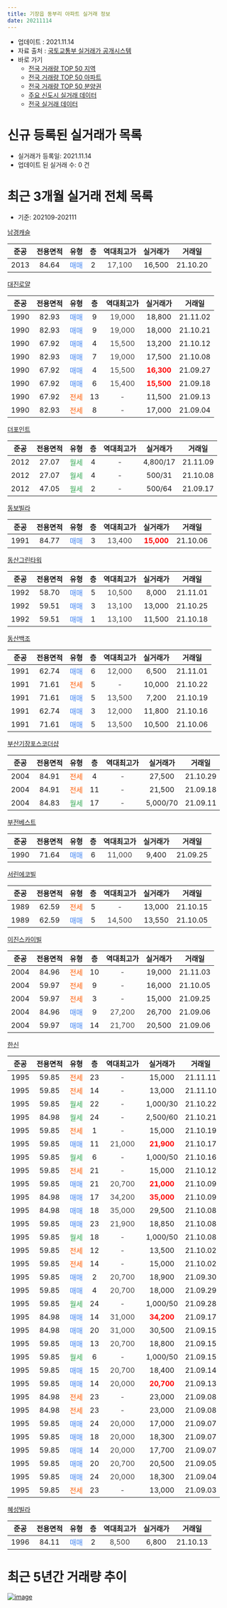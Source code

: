```yaml
---
title: 기장읍 동부리 아파트 실거래 정보
date: 20211114
---
```


* 업데이트 : 2021.11.14
* 자료 출처 : [국토교통부 실거래가 공개시스템](http://rt.molit.go.kr)
* 바로 가기
    * [전국 거래량 TOP 50 지역](https://apt-info.github.io/apt-trade-info/tr)
    * [전국 거래량 TOP 50 아파트](https://apt-info.github.io/apt-trade-info/ta)
    * [전국 거래량 TOP 50 분양권](https://apt-info.github.io/apt-trade-info/tb)
    * [주요 신도시 실거래 데이터](https://apt-info.github.io/apt-trade-info/newtown)
    * [전국 실거래 데이터](https://apt-info.github.io/apt-trade-info/all)



<script async src="https://pagead2.googlesyndication.com/pagead/js/adsbygoogle.js"></script>
<!-- 기본광고 -->
<ins class="adsbygoogle"
     style="display:block"
     data-ad-client="ca-pub-1142216861245946"
     data-ad-slot="4805727019"
     data-ad-format="auto"
     data-full-width-responsive="true"></ins>
<script>
     (adsbygoogle = window.adsbygoogle || []).push({});
</script>


# 신규 등록된 실거래가 목록

* 실거래가 등록일: 2021.11.14
* 업데이트 된 실거래 수: 0 건




<script async src="https://pagead2.googlesyndication.com/pagead/js/adsbygoogle.js"></script>
<!-- 기본광고 -->
<ins class="adsbygoogle"
     style="display:block"
     data-ad-client="ca-pub-1142216861245946"
     data-ad-slot="4805727019"
     data-ad-format="auto"
     data-full-width-responsive="true"></ins>
<script>
     (adsbygoogle = window.adsbygoogle || []).push({});
</script>


# 최근 3개월 실거래 전체 목록
* 기준: 202109-202111


[남경캐슬](https://search.naver.com/search.naver?query=%EB%82%A8%EA%B2%BD%EC%BA%90%EC%8A%AC)

|준공|전용면적|유형|층|역대최고가|실거래가|거래일|
|:---:|:---:|:---:|:---:|:---:|:---:|:---:|
|2013|84.64|<span style="color:#4285F3">매매</span>|2|<span style="color:#444444">17,100</span>|16,500|21.10.20|

[대진로얄](https://search.naver.com/search.naver?query=%EB%8C%80%EC%A7%84%EB%A1%9C%EC%96%84)

|준공|전용면적|유형|층|역대최고가|실거래가|거래일|
|:---:|:---:|:---:|:---:|:---:|:---:|:---:|
|1990|82.93|<span style="color:#4285F3">매매</span>|9|<span style="color:#444444">19,000</span>|18,800|21.11.02|
|1990|82.93|<span style="color:#4285F3">매매</span>|9|<span style="color:#444444">19,000</span>|18,000|21.10.21|
|1990|67.92|<span style="color:#4285F3">매매</span>|4|<span style="color:#444444">15,500</span>|13,200|21.10.12|
|1990|82.93|<span style="color:#4285F3">매매</span>|7|<span style="color:#444444">19,000</span>|17,500|21.10.08|
|1990|67.92|<span style="color:#4285F3">매매</span>|4|<span style="color:#444444">15,500</span>|<b><span style="color:#FF0000">16,300</span></b>|21.09.27|
|1990|67.92|<span style="color:#4285F3">매매</span>|6|<span style="color:#444444">15,400</span>|<b><span style="color:#FF0000">15,500</span></b>|21.09.18|
|1990|67.92|<span style="color:#FF5A00">전세</span>|13|<span style="color:#444444">-</span>|11,500|21.09.13|
|1990|82.93|<span style="color:#FF5A00">전세</span>|8|<span style="color:#444444">-</span>|17,000|21.09.04|

[더포인트](https://search.naver.com/search.naver?query=%EB%8D%94%ED%8F%AC%EC%9D%B8%ED%8A%B8)

|준공|전용면적|유형|층|역대최고가|실거래가|거래일|
|:---:|:---:|:---:|:---:|:---:|:---:|:---:|
|2012|27.07|<span style="color:#34A853">월세</span>|4|<span style="color:#444444">-</span>|4,800/17|21.11.09|
|2012|27.07|<span style="color:#34A853">월세</span>|4|<span style="color:#444444">-</span>|500/31|21.10.08|
|2012|47.05|<span style="color:#34A853">월세</span>|2|<span style="color:#444444">-</span>|500/64|21.09.17|

[동보빌라](https://search.naver.com/search.naver?query=%EB%8F%99%EB%B3%B4%EB%B9%8C%EB%9D%BC)

|준공|전용면적|유형|층|역대최고가|실거래가|거래일|
|:---:|:---:|:---:|:---:|:---:|:---:|:---:|
|1991|84.77|<span style="color:#4285F3">매매</span>|3|<span style="color:#444444">13,400</span>|<b><span style="color:#FF0000">15,000</span></b>|21.10.06|

[동산그린타워](https://search.naver.com/search.naver?query=%EB%8F%99%EC%82%B0%EA%B7%B8%EB%A6%B0%ED%83%80%EC%9B%8C)

|준공|전용면적|유형|층|역대최고가|실거래가|거래일|
|:---:|:---:|:---:|:---:|:---:|:---:|:---:|
|1992|58.70|<span style="color:#4285F3">매매</span>|5|<span style="color:#444444">10,500</span>|8,000|21.11.01|
|1992|59.51|<span style="color:#4285F3">매매</span>|3|<span style="color:#444444">13,100</span>|13,000|21.10.25|
|1992|59.51|<span style="color:#4285F3">매매</span>|1|<span style="color:#444444">13,100</span>|11,500|21.10.18|

[동산백조](https://search.naver.com/search.naver?query=%EB%8F%99%EC%82%B0%EB%B0%B1%EC%A1%B0)

|준공|전용면적|유형|층|역대최고가|실거래가|거래일|
|:---:|:---:|:---:|:---:|:---:|:---:|:---:|
|1991|62.74|<span style="color:#4285F3">매매</span>|6|<span style="color:#444444">12,000</span>|6,500|21.11.01|
|1991|71.61|<span style="color:#FF5A00">전세</span>|5|<span style="color:#444444">-</span>|10,000|21.10.22|
|1991|71.61|<span style="color:#4285F3">매매</span>|5|<span style="color:#444444">13,500</span>|7,200|21.10.19|
|1991|62.74|<span style="color:#4285F3">매매</span>|3|<span style="color:#444444">12,000</span>|11,800|21.10.16|
|1991|71.61|<span style="color:#4285F3">매매</span>|5|<span style="color:#444444">13,500</span>|10,500|21.10.06|

[부산기장포스코더샵](https://search.naver.com/search.naver?query=%EB%B6%80%EC%82%B0%EA%B8%B0%EC%9E%A5%ED%8F%AC%EC%8A%A4%EC%BD%94%EB%8D%94%EC%83%B5)

|준공|전용면적|유형|층|역대최고가|실거래가|거래일|
|:---:|:---:|:---:|:---:|:---:|:---:|:---:|
|2004|84.91|<span style="color:#FF5A00">전세</span>|4|<span style="color:#444444">-</span>|27,500|21.10.29|
|2004|84.91|<span style="color:#FF5A00">전세</span>|11|<span style="color:#444444">-</span>|21,500|21.09.18|
|2004|84.83|<span style="color:#34A853">월세</span>|17|<span style="color:#444444">-</span>|5,000/70|21.09.11|

[부전베스트](https://search.naver.com/search.naver?query=%EB%B6%80%EC%A0%84%EB%B2%A0%EC%8A%A4%ED%8A%B8)

|준공|전용면적|유형|층|역대최고가|실거래가|거래일|
|:---:|:---:|:---:|:---:|:---:|:---:|:---:|
|1990|71.64|<span style="color:#4285F3">매매</span>|6|<span style="color:#444444">11,000</span>|9,400|21.09.25|

[서린에코빌](https://search.naver.com/search.naver?query=%EC%84%9C%EB%A6%B0%EC%97%90%EC%BD%94%EB%B9%8C)

|준공|전용면적|유형|층|역대최고가|실거래가|거래일|
|:---:|:---:|:---:|:---:|:---:|:---:|:---:|
|1989|62.59|<span style="color:#FF5A00">전세</span>|5|<span style="color:#444444">-</span>|13,000|21.10.15|
|1989|62.59|<span style="color:#4285F3">매매</span>|5|<span style="color:#444444">14,500</span>|13,550|21.10.05|

[이진스카이빌](https://search.naver.com/search.naver?query=%EC%9D%B4%EC%A7%84%EC%8A%A4%EC%B9%B4%EC%9D%B4%EB%B9%8C)

|준공|전용면적|유형|층|역대최고가|실거래가|거래일|
|:---:|:---:|:---:|:---:|:---:|:---:|:---:|
|2004|84.96|<span style="color:#FF5A00">전세</span>|10|<span style="color:#444444">-</span>|19,000|21.11.03|
|2004|59.97|<span style="color:#FF5A00">전세</span>|9|<span style="color:#444444">-</span>|16,000|21.10.05|
|2004|59.97|<span style="color:#FF5A00">전세</span>|3|<span style="color:#444444">-</span>|15,000|21.09.25|
|2004|84.96|<span style="color:#4285F3">매매</span>|9|<span style="color:#444444">27,200</span>|26,700|21.09.06|
|2004|59.97|<span style="color:#4285F3">매매</span>|14|<span style="color:#444444">21,700</span>|20,500|21.09.06|

[한신](https://search.naver.com/search.naver?query=%ED%95%9C%EC%8B%A0)

|준공|전용면적|유형|층|역대최고가|실거래가|거래일|
|:---:|:---:|:---:|:---:|:---:|:---:|:---:|
|1995|59.85|<span style="color:#FF5A00">전세</span>|23|<span style="color:#444444">-</span>|15,000|21.11.11|
|1995|59.85|<span style="color:#FF5A00">전세</span>|14|<span style="color:#444444">-</span>|13,000|21.11.10|
|1995|59.85|<span style="color:#34A853">월세</span>|22|<span style="color:#444444">-</span>|1,000/30|21.10.22|
|1995|84.98|<span style="color:#34A853">월세</span>|24|<span style="color:#444444">-</span>|2,500/60|21.10.21|
|1995|59.85|<span style="color:#FF5A00">전세</span>|1|<span style="color:#444444">-</span>|15,000|21.10.19|
|1995|59.85|<span style="color:#4285F3">매매</span>|11|<span style="color:#444444">21,000</span>|<b><span style="color:#FF0000">21,900</span></b>|21.10.17|
|1995|59.85|<span style="color:#34A853">월세</span>|6|<span style="color:#444444">-</span>|1,000/50|21.10.16|
|1995|59.85|<span style="color:#FF5A00">전세</span>|21|<span style="color:#444444">-</span>|15,000|21.10.12|
|1995|59.85|<span style="color:#4285F3">매매</span>|21|<span style="color:#444444">20,700</span>|<b><span style="color:#FF0000">21,000</span></b>|21.10.09|
|1995|84.98|<span style="color:#4285F3">매매</span>|17|<span style="color:#444444">34,200</span>|<b><span style="color:#FF0000">35,000</span></b>|21.10.09|
|1995|84.98|<span style="color:#4285F3">매매</span>|18|<span style="color:#444444">35,000</span>|29,500|21.10.08|
|1995|59.85|<span style="color:#4285F3">매매</span>|23|<span style="color:#444444">21,900</span>|18,850|21.10.08|
|1995|59.85|<span style="color:#34A853">월세</span>|18|<span style="color:#444444">-</span>|1,000/50|21.10.08|
|1995|59.85|<span style="color:#FF5A00">전세</span>|12|<span style="color:#444444">-</span>|13,500|21.10.02|
|1995|59.85|<span style="color:#FF5A00">전세</span>|14|<span style="color:#444444">-</span>|15,000|21.10.02|
|1995|59.85|<span style="color:#4285F3">매매</span>|2|<span style="color:#444444">20,700</span>|18,900|21.09.30|
|1995|59.85|<span style="color:#4285F3">매매</span>|4|<span style="color:#444444">20,700</span>|18,000|21.09.29|
|1995|59.85|<span style="color:#34A853">월세</span>|24|<span style="color:#444444">-</span>|1,000/50|21.09.28|
|1995|84.98|<span style="color:#4285F3">매매</span>|14|<span style="color:#444444">31,000</span>|<b><span style="color:#FF0000">34,200</span></b>|21.09.17|
|1995|84.98|<span style="color:#4285F3">매매</span>|20|<span style="color:#444444">31,000</span>|30,500|21.09.15|
|1995|59.85|<span style="color:#4285F3">매매</span>|13|<span style="color:#444444">20,700</span>|18,800|21.09.15|
|1995|59.85|<span style="color:#34A853">월세</span>|6|<span style="color:#444444">-</span>|1,000/50|21.09.15|
|1995|59.85|<span style="color:#4285F3">매매</span>|15|<span style="color:#444444">20,700</span>|18,400|21.09.14|
|1995|59.85|<span style="color:#4285F3">매매</span>|14|<span style="color:#444444">20,000</span>|<b><span style="color:#FF0000">20,700</span></b>|21.09.13|
|1995|84.98|<span style="color:#FF5A00">전세</span>|23|<span style="color:#444444">-</span>|23,000|21.09.08|
|1995|84.98|<span style="color:#FF5A00">전세</span>|23|<span style="color:#444444">-</span>|23,000|21.09.08|
|1995|59.85|<span style="color:#4285F3">매매</span>|24|<span style="color:#444444">20,000</span>|17,000|21.09.07|
|1995|59.85|<span style="color:#4285F3">매매</span>|18|<span style="color:#444444">20,000</span>|18,300|21.09.07|
|1995|59.85|<span style="color:#4285F3">매매</span>|14|<span style="color:#444444">20,000</span>|17,700|21.09.07|
|1995|59.85|<span style="color:#4285F3">매매</span>|20|<span style="color:#444444">20,700</span>|20,500|21.09.05|
|1995|59.85|<span style="color:#4285F3">매매</span>|24|<span style="color:#444444">20,000</span>|18,300|21.09.04|
|1995|59.85|<span style="color:#FF5A00">전세</span>|23|<span style="color:#444444">-</span>|13,000|21.09.03|


<script async src="https://pagead2.googlesyndication.com/pagead/js/adsbygoogle.js"></script>
<!-- 기본광고 -->
<ins class="adsbygoogle"
     style="display:block"
     data-ad-client="ca-pub-1142216861245946"
     data-ad-slot="4805727019"
     data-ad-format="auto"
     data-full-width-responsive="true"></ins>
<script>
     (adsbygoogle = window.adsbygoogle || []).push({});
</script>


[혜성빌라](https://search.naver.com/search.naver?query=%ED%98%9C%EC%84%B1%EB%B9%8C%EB%9D%BC)

|준공|전용면적|유형|층|역대최고가|실거래가|거래일|
|:---:|:---:|:---:|:---:|:---:|:---:|:---:|
|1996|84.11|<span style="color:#4285F3">매매</span>|2|<span style="color:#444444">8,500</span>|6,800|21.10.13|



<script async src="https://pagead2.googlesyndication.com/pagead/js/adsbygoogle.js"></script>
<!-- 기본광고 -->
<ins class="adsbygoogle"
     style="display:block"
     data-ad-client="ca-pub-1142216861245946"
     data-ad-slot="4805727019"
     data-ad-format="auto"
     data-full-width-responsive="true"></ins>
<script>
     (adsbygoogle = window.adsbygoogle || []).push({});
</script>


# 최근 5년간 거래량 추이


<div style="width:100%;">
    <canvas id="deal_progress" height="200"></canvas>
</div>

<script>
new Chart(document.getElementById("deal_progress"), {
    type: 'line',
    data: {
        labels: ['16.01','16.02','16.03','16.04','16.05','16.06','16.07','16.08','16.09','16.10','16.11','16.12','17.01','17.02','17.03','17.04','17.05','17.06','17.07','17.08','17.09','17.10','17.11','17.12','18.01','18.02','18.03','18.04','18.05','18.06','18.07','18.08','18.09','18.10','18.11','18.12','19.01','19.02','19.03','19.04','19.05','19.06','19.07','19.08','19.09','19.10','19.11','19.12','20.01','20.02','20.03','20.04','20.05','20.06','20.07','20.08','20.09','20.10','20.11','20.12','21.01','21.02','21.03','21.04','21.05','21.06','21.07','21.08','21.09','21.10','21.11'],
        datasets: [{
            label: '매매/분양권',
            data: [27,14,19,11,18,16,21,19,24,36,23,13,16,11,15,13,14,21,10,10,11,8,7,6,5,5,2,7,4,2,4,9,5,10,3,8,4,3,2,8,3,7,9,5,7,11,14,6,6,9,16,12,18,9,13,9,7,25,39,40,31,28,27,26,23,34,27,30,17,17,3],
            borderColor: "rgba(66, 133, 243, 1)",
            backgroundColor: "rgba(66, 133, 243, 0.05)",
            borderWidth: 1,
            pointRadius: 0,
            fill: false,
            lineTension: 0
        },{
            label: '전/월세',
            data: [7,5,14,8,13,5,8,8,16,10,18,15,12,7,15,14,11,16,18,4,8,14,7,9,5,7,14,8,7,8,5,7,6,11,13,7,6,9,11,6,6,9,7,12,7,10,3,17,7,10,12,10,6,12,8,21,19,18,12,9,11,9,9,14,8,10,14,14,11,13,4],
            borderColor: "rgba(255, 90, 0, 1)",
            backgroundColor: "rgba(255, 90, 0, 0.05)",
            borderWidth: 1,
            pointRadius: 0,
            fill: false,
            lineTension: 0
        },{
            label: '합계',
            data: [34,19,33,19,31,21,29,27,40,46,41,28,28,18,30,27,25,37,28,14,19,22,14,15,10,12,16,15,11,10,9,16,11,21,16,15,10,12,13,14,9,16,16,17,14,21,17,23,13,19,28,22,24,21,21,30,26,43,51,49,42,37,36,40,31,44,41,44,28,30,7],
            borderColor: "rgba(0, 0, 0, 1)",
            backgroundColor: "rgba(0, 0, 0, 0.03)",
            borderWidth: 0.1,
            pointRadius: 0,
            fill: true,
            lineTension: 0
        }
        ]
    },
    options: {
        responsive: true,
        title: {
            display: false
        },
        tooltips: {
            mode: 'index',
            intersect: false
        },
        hover: {
            mode: 'nearest',
            intersect: true
        },
        scales: {
            xAxes: [{
                display: true,
                scaleLabel: {
                    display: true,
                    labelString: '년/월'
                }
            }],
            yAxes: [{
                display: true,
                ticks: {
                    suggestedMin: 0,
                },
                scaleLabel: {
                    display: true,
                    labelString: '실거래 수'
                }
            }]
        }
    }
});

</script>


[![image](https://apt-info.github.io/images/2020-01-03-apt-trade-info/1024x500.png)](https://play.google.com/store/apps/details?id=com.aptinfo.apttradeinfo)

